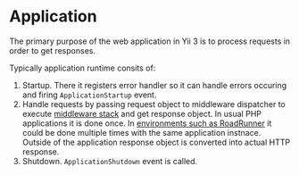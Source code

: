 # Application

The primary purpose of the web application in Yii 3 is to process requests in order to get responses.

Typically application runtime consits of:

1. Startup. There it registers error handler so it can handle errors occuring and firing `ApplicationStartup` event.
2. Handle requests by passing request object to middleware dispatcher to execute [middleware stack](middleware.md) and
   get response object. In usual PHP applications it is done once. In [environments such as RoadRunner](../tutorial/using-with-event-loop.md)
   it could be done multiple times with the same application instnace. Outside of the application response object is converted into actual HTTP response.
3. Shutdown. `ApplicationShutdown` event is called.  
